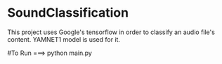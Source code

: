 ﻿# SoundClassification
This project uses Google's tensorflow in order to classify an audio file's content. YAMNET1 model is used for it.


#To Run
===> python main.py
